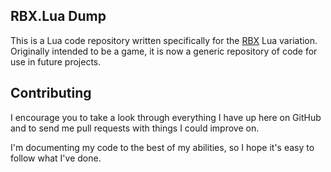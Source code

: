 ## RBX.Lua Dump

This is a Lua code repository written specifically for the [RBX](http://wiki.roblox.com/index.php?title=RBX.Lua_Glossary) Lua variation. Originally intended to be a game, it is now a generic repository of code for use in future projects.

## Contributing

I encourage you to take a look through everything I have up here on GitHub and to send me pull requests with things I could improve on.

I'm documenting my code to the best of my abilities, so I hope it's easy to follow what I've done.
